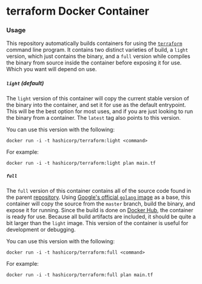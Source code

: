 # terraform Docker Container
### Usage
This repository automatically builds containers for using the [`terraform`](https://terraform.io) command line program. It contains two distinct varieties of build, a `light` version, which just contains the binary, and a `full` version while compiles the binary from source inside the container before exposing it for use. Which you want will depend on use.

##### `light` (default)

The `light` version of this container will copy the current stable version of the binary into the container, and set it for use as the default entrypoint. This will be the best option for most uses, and if you are just looking to run the binary from a container. The `latest` tag also points to this version.

You can use this version with the following:
```shell
docker run -i -t hashicorp/terraform:light <command>
```

For example:
```shell
docker run -i -t hashicorp/terraform:light plan main.tf
```

##### `full`
The `full` version of this container contains all of the source code found in the parent [repository](https://github.com/hashicorp/terraform). Using [Google's official `golang` image](https://hub.docker.com/_/golang/) as a base, this container will copy the source from the `master` branch, build the binary, and expose it for running. Since the build is done on [Docker Hub](https://hub.docker.com/r/hashicorp), the container is ready for use. Because all build artifacts are included, it should be quite a bit larger than the `light` image. This version of the container is useful for development or debugging.

You can use this version with the following:
```shell
docker run -i -t hashicorp/terraform:full <command>
```
For example:
```shell
docker run -i -t hashicorp/terraform:full plan main.tf
```

